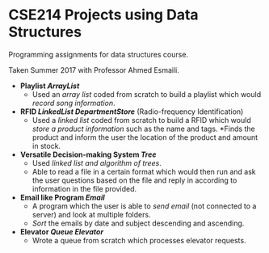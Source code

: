 # CSE214 Projects using Data Structures
Programming assignments for data structures course.

Taken Summer 2017 with Professor Ahmed Esmaili.

* **Playlist _ArrayList_**
    * Used an _array list_ coded from scratch to build a playlist which would _record song information_.
*	**RFID _LinkedList DepartmentStore_** (Radio-frequency Identification)
    * Used a _linked list_ coded from scratch to build a RFID which would _store a product information_ such as the name and tags.
    *Finds the product and inform the user the location of the product and amount in stock.
*	**Versatile Decision-making System _Tree_**
    * Used _linked list and algorithm of trees_.
    * Able to read a file in a certain format which would then run and ask the user questions based on the file and reply in according to information in the file provided.
*	**Email like Program _Email_**
    * A program which the user is able to _send email_ (not connected to a server) and look at multiple folders.
    * _Sort_ the emails by date and subject descending and ascending.
* **Elevator _Queue Elevator_**
    * Wrote a queue from scratch which processes elevator requests.
